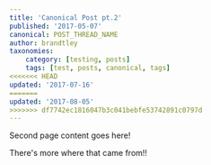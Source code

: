```yaml
---
title: 'Canonical Post pt.2'
published: '2017-05-07'
canonical: POST_THREAD_NAME
author: brandtley
taxonomies:
    category: [testing, posts]
    tags: [test, posts, canonical, tags]
<<<<<<< HEAD
updated: '2017-07-16'
=======
updated: '2017-08-05'
>>>>>>> df7742ec1816047b3c041bebfe53742891c0797d
---
```

Second page content goes here!

There's more where that came from!!
